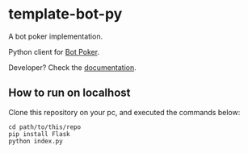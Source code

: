 # template-bot-py

A bot poker implementation.

Python client for [Bot Poker](https://botpoker.herokuapp.com/about).

Developer? Check the [documentation](https://botpoker.herokuapp.com/docs).

## How to run on localhost

Clone this repository on your pc, and executed the commands below:

```
cd path/to/this/repo
pip install Flask
python index.py
```
